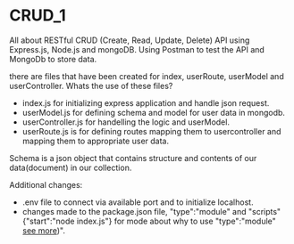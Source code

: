# CRUD_1

All about RESTful CRUD (Create, Read, Update, Delete) API using Express.js, Node.js and mongoDB.
Using Postman to test the API and MongoDb to store data.

there are files that have been created for index, userRoute, userModel and userController.
Whats the use of these files?
- index.js for initializing express application and handle json request.
- userModel.js for defining schema and model for user data in mongodb.
- userController.js for handelling the logic and userModel.
- userRoute.js is for defining routes mapping them to usercontroller and mapping them to appropriate user data.

Schema is a json object that contains structure and contents of our data(document) in our collection.

Additional changes:
- .env file to connect via available port and to initialize localhost.
- changes made to the package.json file, "type":"module" and "scripts"{"start":"node index.js"}
  for mode about why to use "type":"module" [see more](https://nodejs.org/docs/latest-v13.x/api/esm.html#esm_enabling))".
